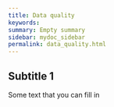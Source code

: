 ```yaml
---
title: Data quality
keywords:
summary: Empty summary
sidebar: mydoc_sidebar
permalink: data_quality.html
---
```


## Subtitle 1

Some text that you can fill in
